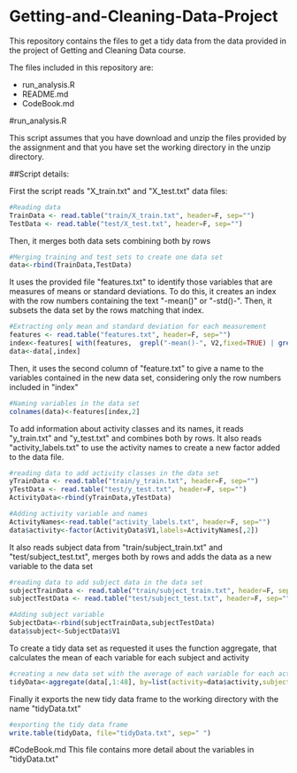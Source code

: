 Getting-and-Cleaning-Data-Project
===============================



This repository contains the files to get a tidy data from the data provided in the project of Getting and Cleaning Data course.



The files included in this repository are:


- run_analysis.R
- README.md
- CodeBook.md


#run_analysis.R

This script assumes that you have download and unzip the files provided by the assignment and that you have set the working directory in the unzip directory.


##Script details:

First the script reads "X_train.txt" and "X_test.txt" data files:

```r
#Reading data
TrainData <- read.table("train/X_train.txt", header=F, sep="")
TestData <- read.table("test/X_test.txt", header=F, sep="")
```

Then, it merges both data sets combining both by rows

```r
#Merging training and test sets to create one data set
data<-rbind(TrainData,TestData)
```

It uses the provided file "features.txt" to identify those variables that are measures of means or standard deviations. To do this, it creates an index with the row numbers containing the text "-mean()" or "-std()-". Then, it subsets the data set by the rows matching that index.

```r
#Extracting only mean and standard deviation for each measurement
features <- read.table("features.txt", header=F, sep="")
index<-features[ with(features,  grepl("-mean()-", V2,fixed=TRUE) | grepl("-std()-", V2,fixed=TRUE)),1]
data<-data[,index]
```

Then, it uses the second column of "feature.txt" to give a name to the variables contained in the new data set, considering only the row numbers included in "index"

```r
#Naming variables in the data set
colnames(data)<-features[index,2]
```

To add information about activity classes and its names, it reads "y_train.txt" and "y_test.txt" and combines both by rows. It also reads "activity_labels.txt" to use the activity names to create a new factor added to the data file.

```r
#reading data to add activity classes in the data set
yTrainData <- read.table("train/y_train.txt", header=F, sep="")
yTestData <- read.table("test/y_test.txt", header=F, sep="")
ActivityData<-rbind(yTrainData,yTestData)

#Adding activity variable and names
ActivityNames<-read.table("activity_labels.txt", header=F, sep="")
data$activity<-factor(ActivityData$V1,labels=ActivityNames[,2])
```

It also reads subject data from "train/subject_train.txt" and "test/subject_test.txt", merges both by rows and adds the data as a new variable to the data set

```r
#reading data to add subject data in the data set
subjectTrainData <- read.table("train/subject_train.txt", header=F, sep="")
subjectTestData <- read.table("test/subject_test.txt", header=F, sep="")

#Adding subject variable
SubjectData<-rbind(subjectTrainData,subjectTestData)
data$subject<-SubjectData$V1
```

To create a tidy data set as requested it uses the function aggregate, that calculates the mean of each variable for each subject and activity

```r
#creating a new data set with the average of each variable for each activity and each subject
tidyData<-aggregate(data[,1:48], by=list(activity=data$activity,subject=data$subject), FUN=mean, na.rm=TRUE)
```

Finally it exports the new tidy data frame to the working directory with the name "tidyData.txt"

```r
#exporting the tidy data frame
write.table(tidyData, file="tidyData.txt", sep=" ")
```


#CodeBook.md
This file contains more detail about the variables in "tidyData.txt"

